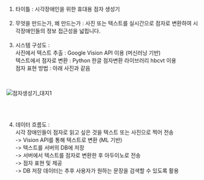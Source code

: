 1. 타이틀 : 시각장애인을 위한 휴대용 점자 생성기</br></br>
2. 무엇을 만드는가, 왜 만드는가 : 사진 또는 텍스트를 실시간으로 점자로 변환하여 시각장애인들의 정보 접근성을 넓힙니다.</br></br>
3. 시스템 구성도 :
</br>사진에서 텍스트 추출 : Google Vision API 이용 (머신러닝 기반)
</br>텍스트에서 점자로 변환 : Python 한글 점자변환 라이브러리 hbcvt 이용
</br>점자 표현 방법 : 아래 사진과 같음
</br>


![점자생성기_대지1](https://github.com/JihoonJang/CapstoneDesign/blob/master/%EC%A0%90%EC%9E%90%EC%83%9D%EC%84%B1%EA%B8%B0_%EB%8C%80%EC%A7%80%201.jpg)

</br></br>

4. 데이터 흐름도 : </br>시각 장애인들이 점자로 읽고 싶은 것을 텍스트 또는 사진으로 찍어 전송 
</br>-> Vision API를 통해 텍스트로 변환 (ML 기반) 
</br>-> 텍스트를 서버의 DB에 저장 
</br>-> 서버에서 텍스트를 점자로 변환한 후 아두이노로 전송
</br>-> 점자 표현 및 제공
</br>-> DB 저장 데이터는 추후 사용자가 원하는 문장을 검색할 수 있도록 활용
